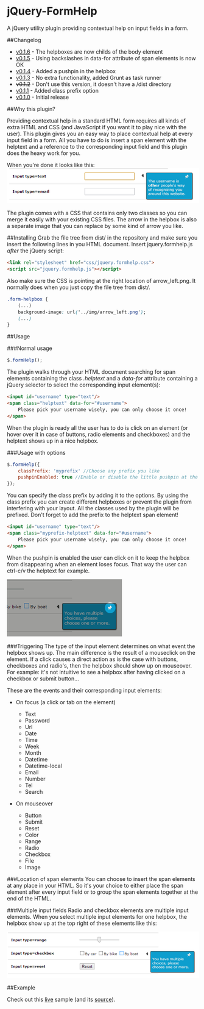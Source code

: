 jQuery-FormHelp
=================

A jQuery utility plugin providing contextual help on input fields in a form.

##Changelog
* [v0.1.6](https://github.com/invetek/jquery-formhelp/tree/0.1.6) - The helpboxes are now childs of the body element
* [v0.1.5](https://github.com/invetek/jquery-formhelp/tree/0.1.5) - Using backslashes in data-for attribute of span elements is now OK
* [v0.1.4](https://github.com/invetek/jquery-formhelp/tree/0.1.4) - Added a pushpin in the helpbox
* [v0.1.3](https://github.com/invetek/jquery-formhelp/tree/0.1.3) - No extra functionality, added Grunt as task runner
* <del>v0.1.2</del> - Don't use this version, it doesn't have a /dist directory
* [v0.1.1](https://github.com/invetek/jquery-formhelp/tree/0.1.1) - Added class prefix option
* [v0.1.0](https://github.com/invetek/jquery-formhelp/tree/0.1.0) - Initial release

##Why this plugin?

Providing contextual help in a standard HTML form requires all kinds of extra HTML and
CSS (and JavaScript if you want it to play nice with the user). This plugin
gives you an easy way to place contextual help at every input field in a form.
All you have to do is insert a span element with the helptext and a reference to the corresponding
input field and this plugin does the heavy work for you.

When you're done it looks like this:<br>
![Screenshot of a helpbox](/doc/screenshot_1.png)

The plugin comes with a CSS that contains only two classes so you can merge it easily
with your existing CSS files. The arrow in the helpbox is also a separate image that
you can replace by some kind of arrow you like.

##Installing
Grab the file tree from dist/ in the repository
and make sure you insert the following lines in you HTML document. Insert
jquery.formhelp.js _after_ the jQuery script:

```html
<link rel="stylesheet" href="css/jquery.formhelp.css">
<script src="jquery.formhelp.js"></script>
```

Also make sure the CSS is pointing at the right location of arrow_left.png. It normally
does when you just copy the file tree from dist/.
```css
.form-helpbox {
    (...)
    background-image: url('../img/arrow_left.png');
    (...)
}
```

##Usage

###Normal usage
```javascript
$.formHelp();
```
The plugin walks through your HTML document searching for span elements containing
the class _.helptext_ and a _data-for_ attribute containing a jQuery selector to select
the corresponding input element(s):

```html
<input id="username" type="text"/>
<span class="helptext" data-for="#username">
    Please pick your username wisely, you can only choose it once!
</span>
```

When the plugin is ready all the user has to do is click on an element (or hover over it
in case of buttons, radio elements and checkboxes) and the helptext shows up in a nice helpbox.

###Usage with options
```javascript
$.formHelp({
    classPrefix: 'myprefix' //Choose any prefix you like
    pushpinEnabled: true //Enable or disable the little pushpin at the top right position
});
```

You can specify the class prefix by adding it to the options. By using the class prefix you can
create different helpboxes or prevent the plugin from interfering with your layout. All the classes
used by the plugin will be prefixed. Don't forget to add the prefix to the helptext span element!

```html
<input id="username" type="text"/>
<span class="myprefix-helptext" data-for="#username">
    Please pick your username wisely, you can only choose it once!
</span>
```

When the pushpin is enabled the user can click on it to keep the helpbox from disappearing
when an element loses focus. That way the user can ctrl-c/v the helptext for example.

![Screenshot of a pushpin](/doc/screenshot_3.png)

###Triggering
The type of the input element determines on what event the helpbox shows up. The main
difference is the result of a mouseclick on the element. If a click causes a direct action
as is the case with buttons, checkboxes and radio's, then the helpbox should show up
on mouseover. For example: it's not intuitive to see a helpbox after having clicked on a
checkbox or submit button...

These are the events and their corresponding input elements:

* On focus (a click or tab on the element)
  * Text
  * Password
  * Url
  * Date
  * Time
  * Week
  * Month
  * Datetime
  * Datetime-local
  * Email
  * Number
  * Tel
  * Search

* On mouseover
  * Button
  * Submit
  * Reset
  * Color
  * Range
  * Radio
  * Checkbox
  * File
  * Image

###Location of span elements
You can choose to insert the span elements at any place in your HTML. So it's your
choice to either place the span element after every input field or to group the span elements
together at the end of the HTML.

###Multiple input fields
Radio and checkbox elements are multiple input elements. When you select multiple input
elements for one helpbox, the helpbox show up at the top right of these elements like this:<br>

![Screenshot of a helpbox for checkboxes](/doc/screenshot_2.png)

##Example

Check out this [live](http://www.invetek.nl/samples/formhelp) sample (and its [source](sample)).
